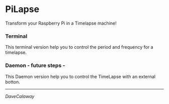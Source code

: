 # PiLapse
Transform your Raspberry Pi in a Timelapse machine!

### Terminal
This terminal version help you to control the period and frequency for a timelapse.

### Daemon - future steps -
This Daemon version help you to control the TimeLapse with an external botton.

----------
*DaveCalaway*
